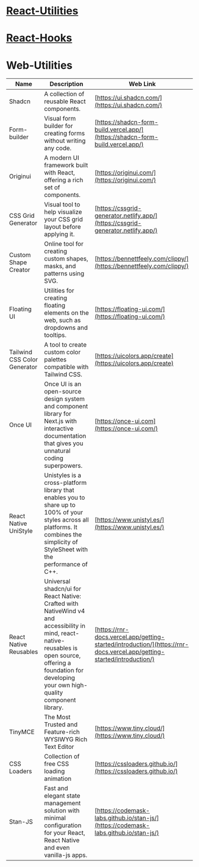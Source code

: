 
# [React-Utilities](./utils.md)
# [React-Hooks](./hooks.md)

# Web-Utilities

| Name               | Description                                                                                                         | Web Link                                                     |
|--------------------|-------------------------------------------------------------------------------------------------------------------|--------------------------------------------------------------|
| Shadcn             | A collection of reusable React components.                                                                         | [https://ui.shadcn.com/](https://ui.shadcn.com/)            |
| Form-builder       | Visual form builder for creating forms without writing any code.                                                    | [https://shadcn-form-build.vercel.app/](https://shadcn-form-build.vercel.app/)|
| Originui           | A modern UI framework built with React, offering a rich set of components.                                        | [https://originui.com/](https://originui.com/)                |
| CSS Grid Generator | Visual tool to help visualize your CSS grid layout before applying it.                                             | [https://cssgrid-generator.netlify.app/](https://cssgrid-generator.netlify.app/)|
| Custom Shape Creator | Online tool for creating custom shapes, masks, and patterns using SVG.                                               | [https://bennettfeely.com/clippy/](https://bennettfeely.com/clippy/)|
| Floating UI        | Utilities for creating floating elements on the web, such as dropdowns and tooltips.                               | [https://floating-ui.com/](https://floating-ui.com/)          |
| Tailwind CSS Color Generator | A tool to create custom color palettes compatible with Tailwind CSS.                                               | [https://uicolors.app/create](https://uicolors.app/create)    |
| Once UI | Once UI is an open-source design system and component library for Next.js with interactive documentation that gives you unnatural coding superpowers. | [https://once-ui.com](https://once-ui.com/)
| React Native UniStyle | Unistyles is a cross-platform library that enables you to share up to 100% of your styles across all platforms. It combines the simplicity of StyleSheet with the performance of C++. | [https://www.unistyl.es/](https://www.unistyl.es/)
| React Native Reusables | Universal shadcn/ui for React Native: Crafted with NativeWind v4 and accessibility in mind, react-native-reusables is open source, offering a foundation for developing your own high-quality component library. | [https://rnr-docs.vercel.app/getting-started/introduction/](https://rnr-docs.vercel.app/getting-started/introduction/)
| TinyMCE | The Most Trusted and Feature-rich WYSIWYG Rich Text Editor | [https://www.tiny.cloud/](https://www.tiny.cloud/)
| CSS Loaders | Collection of free CSS loading animation | [https://cssloaders.github.io/](https://cssloaders.github.io/)
| Stan-JS | Fast and elegant state management solution with minimal configuration for your React, React Native and even vanilla-js apps. | [https://codemask-labs.github.io/stan-js/](https://codemask-labs.github.io/stan-js/)